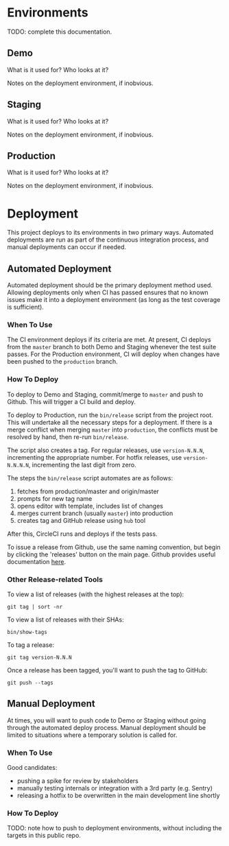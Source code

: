 # Environments

TODO: complete this documentation.

## Demo

What is it used for? Who looks at it?

Notes on the deployment environment, if inobvious.

## Staging

What is it used for? Who looks at it?

Notes on the deployment environment, if inobvious.

## Production

What is it used for? Who looks at it?

Notes on the deployment environment, if inobvious.

# Deployment

This project deploys to its environments in two primary
ways. Automated deployments are run as part of the continuous
integration process, and manual deployments can occur if needed.

## Automated Deployment

Automated deployment should be the primary deployment method used.
Allowing deployments only when CI has passed ensures that no known
issues make it into a deployment environment (as long as the test
coverage is sufficient).

### When To Use

The CI environment deploys if its criteria are met. At present, CI deploys
from the `master` branch to both Demo and Staging whenever the test suite
passes. For the Production environment, CI will deploy when changes have been
pushed to the `production` branch.

### How To Deploy

To deploy to Demo and Staging, commit/merge to `master` and push to
Github. This will trigger a CI build and deploy.

To deploy to Production, run the `bin/release` script from the project root.
This will undertake all the necessary steps for a deployment. If there is a
merge conflict when merging `master` into `production`, the conflicts must be
resolved by hand, then re-run `bin/release`.

The script also creates a tag. For regular releases, use `version-N.N.N`,
incrementing the appropriate number. For hotfix releases, use `version-N.N.N.N`,
incrementing the last digit from zero.

The steps the `bin/release` script automates are as follows:

1. fetches from production/master and origin/master
2. prompts for new tag name
3. opens editor with template, includes list of changes
4. merges current branch (usually `master`) into production
5. creates tag and GitHub release using `hub` tool

After this, CircleCI runs and deploys if the tests pass.

To issue a release from Github, use the same naming convention,
but begin by clicking the 'releases' button on the main page.
Github provides useful documentation [here](https://help.github.com/en/github/administering-a-repository/managing-releases-in-a-repository).


### Other Release-related Tools

To view a list of releases (with the highest releases at the top):

`git tag | sort -nr`

To view a list of releases with their SHAs:

`bin/show-tags`

To tag a release:

`git tag version-N.N.N`

Once a release has been tagged, you'll want to push the tag to GitHub:

`git push --tags`

## Manual Deployment

At times, you will want to push code to Demo or Staging without going
through the automated deploy process. Manual deployment should be limited
to situations where a temporary solution is called for.

### When To Use

Good candidates:

- pushing a spike for review by stakeholders
- manually testing internals or integration with a 3rd party (e.g. Sentry)
- releasing a hotfix to be overwritten in the main development line shortly

### How To Deploy

TODO: note how to push to deployment environments, without including the
targets in this public repo.
